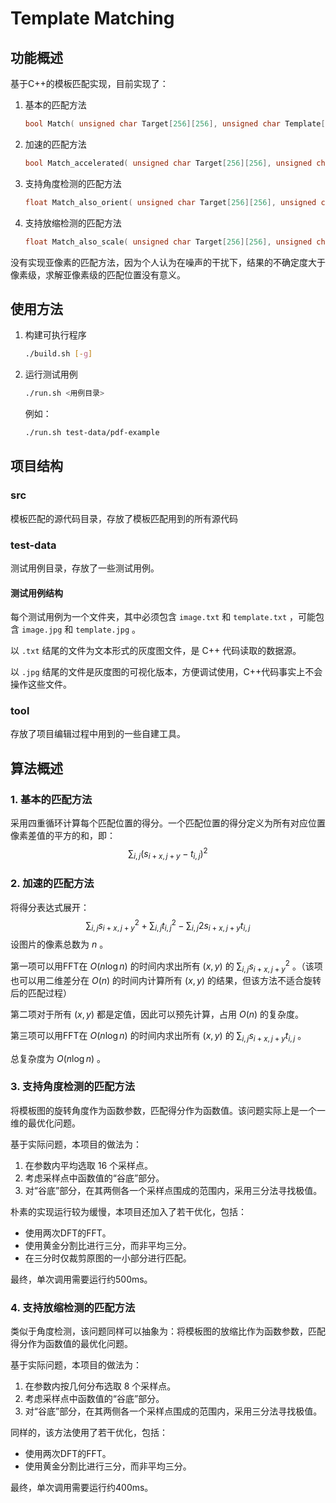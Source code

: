 # Template Matching

## 功能概述

基于C++的模板匹配实现，目前实现了：

1. 基本的匹配方法

   ```cpp
   bool Match( unsigned char Target[256][256], unsigned char Template[64][64], int& X, int& y );
   ```

2. 加速的匹配方法

   ```cpp
   bool Match_accelerated( unsigned char Target[256][256], unsigned char Template[64][64], int& X, int& y )
   ```

3. 支持角度检测的匹配方法

   ```cpp
   float Match_also_orient( unsigned char Target[256][256], unsigned char Template[64][64], int& X, int& y )
   ```

4. 支持放缩检测的匹配方法

   ```cpp
   float Match_also_scale( unsigned char Target[256][256], unsigned char Template[64][64], int& X, int& y )
   ```

没有实现亚像素的匹配方法，因为个人认为在噪声的干扰下，结果的不确定度大于像素级，求解亚像素级的匹配位置没有意义。

## 使用方法

1. 构建可执行程序

   ```bash
   ./build.sh [-g]
   ```

2. 运行测试用例

   ```bash
   ./run.sh <用例目录>
   ```

   例如：

   ```bash
   ./run.sh test-data/pdf-example
   ```

## 项目结构

### src

模板匹配的源代码目录，存放了模板匹配用到的所有源代码

### test-data

测试用例目录，存放了一些测试用例。

#### 测试用例结构

每个测试用例为一个文件夹，其中必须包含 `image.txt` 和 `template.txt` ，可能包含 `image.jpg` 和 `template.jpg` 。

以 `.txt` 结尾的文件为文本形式的灰度图文件，是 C++ 代码读取的数据源。

以 `.jpg` 结尾的文件是灰度图的可视化版本，方便调试使用，C++代码事实上不会操作这些文件。

### tool

存放了项目编辑过程中用到的一些自建工具。

## 算法概述

### 1. 基本的匹配方法

采用四重循环计算每个匹配位置的得分。一个匹配位置的得分定义为所有对应位置像素差值的平方的和，即：
$$
\sum_{i,j} (s_{i+x,j+y}-t_{i,j})^2
$$

### 2. 加速的匹配方法

将得分表达式展开：
$$
\sum_{i,j} s_{i+x,j+y}^2+\sum_{i,j} t_{i,j}^2 - \sum_{i,j} 2s_{i+x,j+y}t_{i,j}
$$
设图片的像素总数为 $n$ 。

第一项可以用FFT在 $O(n \log n)$ 的时间内求出所有 $(x,y)$ 的 $\sum_{i,j} s_{i+x,j+y}^2$ 。（该项也可以用二维差分在 $O(n)$ 的时间内计算所有 $(x,y)$ 的结果，但该方法不适合旋转后的匹配过程）

第二项对于所有 $(x,y)$ 都是定值，因此可以预先计算，占用 $O(n)$ 的复杂度。

第三项可以用FFT在 $O(n \log n)$ 的时间内求出所有 $(x,y)$ 的 $\sum_{i,j} s_{i+x,j+y}t_{i,j}$ 。

总复杂度为 $O(n \log n)$ 。

### 3. 支持角度检测的匹配方法

将模板图的旋转角度作为函数参数，匹配得分作为函数值。该问题实际上是一个一维的最优化问题。

基于实际问题，本项目的做法为：

1. 在参数内平均选取 $16$ 个采样点。
2. 考虑采样点中函数值的“谷底”部分。
3. 对“谷底”部分，在其两侧各一个采样点围成的范围内，采用三分法寻找极值。

朴素的实现运行较为缓慢，本项目还加入了若干优化，包括：

- 使用两次DFT的FFT。
- 使用黄金分割比进行三分，而非平均三分。
- 在三分时仅裁剪原图的一小部分进行匹配。

最终，单次调用需要运行约500ms。

### 4. 支持放缩检测的匹配方法

类似于角度检测，该问题同样可以抽象为：将模板图的放缩比作为函数参数，匹配得分作为函数值的最优化问题。

基于实际问题，本项目的做法为：

1. 在参数内按几何分布选取 $8$ 个采样点。
2. 考虑采样点中函数值的“谷底”部分。
3. 对“谷底”部分，在其两侧各一个采样点围成的范围内，采用三分法寻找极值。

同样的，该方法使用了若干优化，包括：

- 使用两次DFT的FFT。
- 使用黄金分割比进行三分，而非平均三分。

最终，单次调用需要运行约400ms。